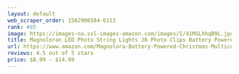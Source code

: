 ```yaml
---
layout: default 
﻿web_scraper_order: 1582906584-6113
rank: #95
image: https://images-na.ssl-images-amazon.com/images/I/41MSLhhqB9L.jpg
title: Magnoloran LED Photo String Lights 20 Photo Clips Battery Powered Fairy Twinkle Lights,…
url: https://www.amazon.com/Magnolora-Battery-Powered-Christmas-Multicolor/dp/B07FLPMRY6/ref=zg_mw_lawn-garden_95?_encoding=UTF8&psc=1&refRID=N2N6WQVV95K578DRNN9Q
reviews: 4.5 out of 5 stars
price: $8.99 - $14.99
---
```

